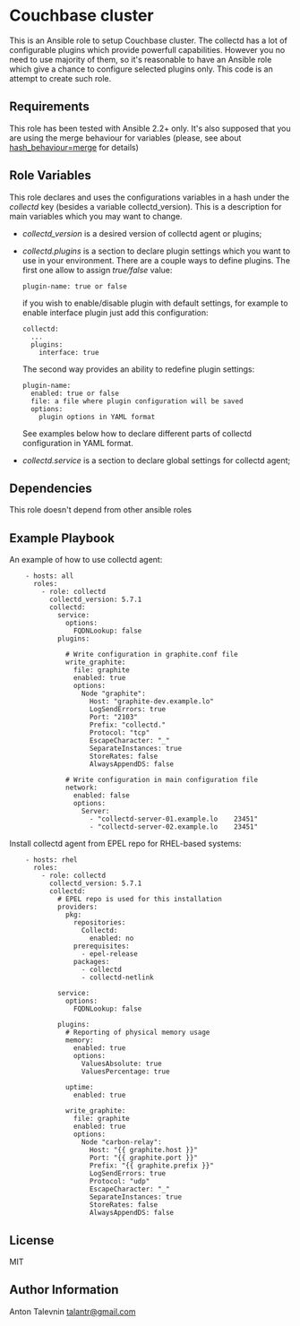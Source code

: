 Couchbase cluster
=========


This is an Ansible role to setup Couchbase cluster. The collectd has a lot of configurable
plugins which provide powerfull capabilities. However you no need to use majority 
of them, so it's reasonable to have an Ansible role which give a chance to configure
selected plugins only. This code is an attempt to create such role.


Requirements
------------

This role has been tested with Ansible 2.2+ only. It's also supposed that
you are using the merge behaviour for variables (please, see about
[hash_behaviour=merge](http://docs.ansible.com/ansible/intro_configuration.html#hash-behaviour)
for details)


Role Variables
--------------

This role declares and uses the configurations variables in a hash under the
_collectd_ key (besides a variable collectd_version). This is a description 
for main variables which you may want to change.


  * _collectd_version_ is a desired version of collectd agent or plugins;

  * _collectd.plugins_ is a section to declare plugin settings which you want
    to use in your environment. There are a couple ways to define plugins. The first
    one allow to assign _true/false_ value:

        plugin-name: true or false

    if you wish to enable/disable plugin with default settings, for example to enable
    interface plugin just add this configuration:

        collectd:
          ...
          plugins:
            interface: true

    The second way provides an ability to redefine plugin settings:

        plugin-name:
          enabled: true or false
          file: a file where plugin configuration will be saved
          options:
            plugin options in YAML format

    See examples below how to declare different parts of collectd configuration in YAML
    format.

  * _collectd.service_ is a section to declare global settings for collectd
    agent;

Dependencies
------------

This role doesn't depend from other ansible roles


Example Playbook
----------------

An example of how to use collectd agent:

        - hosts: all
          roles:
            - role: collectd
              collectd_version: 5.7.1
              collectd:
                service:
                  options:
                    FQDNLookup: false
                plugins:

                  # Write configuration in graphite.conf file
                  write_graphite:
                    file: graphite
                    enabled: true
                    options:
                      Node "graphite":
                        Host: "graphite-dev.example.lo"
                        LogSendErrors: true
                        Port: "2103"
                        Prefix: "collectd."
                        Protocol: "tcp"
                        EscapeCharacter: "_"
                        SeparateInstances: true
                        StoreRates: false
                        AlwaysAppendDS: false

                  # Write configuration in main configuration file
                  network:
                    enabled: false
                    options:
                      Server:
                        - "collectd-server-01.example.lo	23451"
                        - "collectd-server-02.example.lo	23451"


Install collectd agent from EPEL repo for RHEL-based systems:


        - hosts: rhel
          roles:
            - role: collectd
              collectd_version: 5.7.1
              collectd:
                # EPEL repo is used for this installation
                providers:
                  pkg:
                    repositories:
                      Collectd:
                        enabled: no
                    prerequisites:
                      - epel-release
                    packages:
                      - collectd
                      - collectd-netlink

                service:
                  options:
                    FQDNLookup: false

                plugins:
                  # Reporting of physical memory usage
                  memory:
                    enabled: true
                    options:
                      ValuesAbsolute: true
                      ValuesPercentage: true

                  uptime:
                    enabled: true

                  write_graphite:
                    file: graphite
                    enabled: true
                    options:
                      Node "carbon-relay":
                        Host: "{{ graphite.host }}"
                        Port: "{{ graphite.port }}"
                        Prefix: "{{ graphite.prefix }}"
                        LogSendErrors: true
                        Protocol: "udp"
                        EscapeCharacter: "_"
                        SeparateInstances: true
                        StoreRates: false
                        AlwaysAppendDS: false


License
-------

MIT


Author Information
------------------

Anton Talevnin <talantr@gmail.com>
